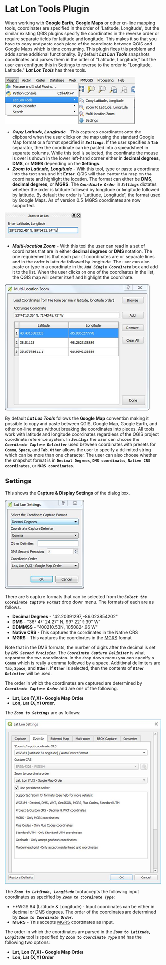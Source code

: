 # Lat Lon Tools Plugin

When working with **Google Earth**, **Google Maps** or other on-line mapping tools, coordinates are specified in the order of 'Latitude, Longitude', but the similar existing QGIS plugins specify the coordinates in the reverse order or require separate fields for latitude and longitude. This makes it so that you have to copy and paste each piece of the coordinate between QGIS and Google Maps which is time consuming. This plugin fixes this problem and adds some additional functionality. By default ***Lat Lon Tools*** snapshots coordinates and parses them in the order of "Latitude, Longitude," but the user can configure this in Settings to reverse to the order to "Longitude, Latitude." ***Lat Lon Tools*** has three tools.

![Lat Lon Tools Plugin](doc/menu.jpg)

* ***Copy Latitude, Longitude*** - This captures coordinates onto the clipboard when the user clicks on the map using the standard Google Map format or a format specified in ***`Settings`***. If the user specifies a **`Tab`** separator, then the coordinate can be pasted into a spreadsheet in separate columns. While this tool is selected, the coordinate the mouse is over is shown in the lower left-hand corner either in **decimal degrees**, **DMS**, or **MGRS** depending on the **Settings**.
* ***Zoom to Latitude, Longitude*** - With this tool, type or paste a coordinate into the text area and hit **Enter**. QGIS will then center the map on the coordinate and highlight the location. The format can either be **DMS**, **decimal degrees**, or **MGRS**. The ***`Coordinate Order`*** in ***`Settings`*** dictates whether the order is latitude followed by longitude or longitude followed by latitude. By default the order is "Latitude, Longitude", the format used by Google Maps. As of version 0.5, MGRS coordinates are now supported.

![Zoom to Latitude, Longitude](doc/zoomto.jpg)

* ***Multi-location Zoom*** - With this tool the user can read in a set of coordinates that are in either **decimal degrees** or **DMS** notation. The one requirement is that each pair of coordinates are on separate lines and in the order is latitude followed by longitude. The user can also paste or type in a coordinate in the ***`Add Single Coordinate`*** box and add it to the list. When the user clicks on one of the coordinates in the list, the QGIS map will center itself and highlight the coordinate.

![Multi-location Zoom](doc/multizoom.jpg)

By default ***Lat Lon Tools*** follows the **Google Map** convention making it possible to copy and paste between QGIS, Google Map, Google Earth, and other on-line maps without breaking the coordinates into pieces. All tools work with latitude and longitude coordinates regardless of the QGIS project coordinate reference system. In ***`Settings`*** the user can choose the ***`Coordinate Capture Delimiter`*** used between coordinates with presets for **`Comma`**, **`Space`**, and **`Tab`**. **`Other`** allows the user to specify a delimited string which can be more than one character. The user can also choose whether the snapshot format is in **`Decimal Degrees`**, **`DMS coordinates`**, **`Native CRS coordinates`**, or **`MGRS coordinates`**.

## Settings
This shows the **Capture & Display Settings** of the dialog box.

![Capture and Display Settings](doc/settings.jpg)

There are 5 capture formats that can be selected from the ***`Select the Coordinate Capture Format`*** drop down menu. The formats of each are as follows.

* **Decimal Degrees** - "42.20391297, -86.023854202"
* **DMS** - "36&deg; 47' 24.27" N, 99&deg; 22' 9.39" W"
* **DDMMSS** - "400210.53N, 1050824.96 W"
* **Native CRS** - This captures the coordinates in the Native CRS
* **MGRS** - This captures the coordinates in the [MGRS](https://en.wikipedia.org/wiki/Military_grid_reference_system) format

Note that in the DMS formats, the number of digits after the decimal is set by ***`DMS Second Precision`***. The ***`Coordinate Capture Delimiter`*** is what separates the two coordinates. In the drop down menu you can specify a **`Comma`** which is really a comma followed by a space. Additional delimiters are **`Tab`**, **`Space`**, and **`Other`**. If **`Other`** is selected, then the contents of ***`Other Delimiter`*** will be used.

The order in which the coordinates are captured are determined by ***`Coordinate Capture Order`*** and are one of the following.

* **Lat, Lon (Y,X) - Google Map Order**
* **Lon, Lat (X,Y) Order**.

The ***`Zoom to Settings`*** are as follows:

![Zoom to Settings](doc/settings2.jpg)

The ***`Zoom to Latitude, Longitude`*** tool accepts the following input coordinates as specified by ***`Zoom to Coordinate Type`***:

* **WGS 84 (Latitude & Longitude) - Input coordinates can be either in decimal or DMS degrees. The order of the coordinates are determined by ***`Zoom to Coordinate Order`***.
* **MGRS** - This accepts [MGRS](https://en.wikipedia.org/wiki/Military_grid_reference_system) coordinates as input.

The order in which the coordinates are parsed in the ***`Zoom to Latitude, Longitude`*** tool is specified by ***`Zoom to Coordinate Type`*** and has the following two options:

* **Lat, Lon (Y,X) - Google Map Order**
* **Lon, Lat (X,Y) Order**


